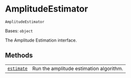 # AmplitudeEstimator

<span id="undefined" />

`AmplitudeEstimator`

Bases: `object`

The Amplitude Estimation interface.

## Methods

|                                                                                                                                                           |                                         |
| --------------------------------------------------------------------------------------------------------------------------------------------------------- | --------------------------------------- |
| [`estimate`](qiskit.algorithms.AmplitudeEstimator.estimate#qiskit.algorithms.AmplitudeEstimator.estimate "qiskit.algorithms.AmplitudeEstimator.estimate") | Run the amplitude estimation algorithm. |
